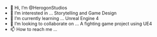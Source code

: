 - 👋 Hi, I’m @HerogonStudios
- 👀 I’m interested in ... Storytelling and Game Design
- 🌱 I’m currently learning ... Unreal Engine 4
- 💞️ I’m looking to collaborate on ... A fighting game project using UE4
- 📫 How to reach me ...

<!---
HerogonStudios/HerogonStudios is a ✨ special ✨ repository because its `README.md` (this file) appears on your GitHub profile.
You can click the Preview link to take a look at your changes.
--->
